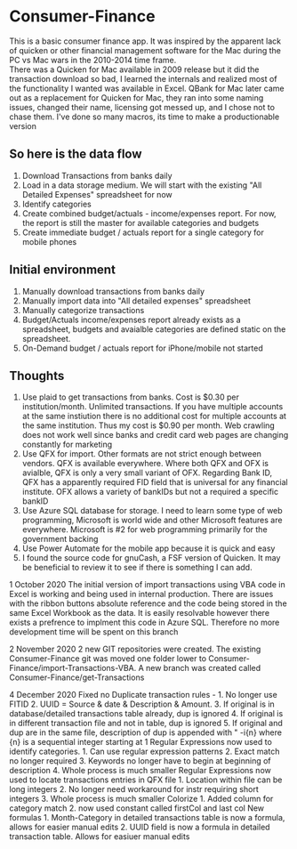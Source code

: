 # Consumer-Finance
This is a basic consumer finance app.  It was inspired by the apparent lack of quicken or other financial management software for the Mac during the PC vs Mac wars in the 2010-2014 time frame.  
There was a Quicken for Mac available in 2009 release but it did the transaction download so bad, I learned the internals and realized most of the functionality I wanted was available
in Excel. QBank for Mac later came out as a replacement for Quicken for Mac, they ran into some naming issues, changed their name, licensing got messed up, and I chose not to chase them. 
I've done so many macros, its time to make a productionable version

So here is the data flow
-------------------------
1. Download Transactions from banks daily
2. Load in a data storage medium.  We will start with the existing "All Detailed Expenses" spreadsheet for now
3. Identify categories
4. Create combined budget/actuals - income/expenses report. For now, the report is still the master for available categories and budgets
5. Create immediate budget / actuals report for a single category for mobile phones

Initial environment
-------------------
1. Manually download transactions from banks daily
2. Manually import data into "All detailed expenses" spreadsheet
3. Manually categorize transactions
4. Budget/Actuals income/expenses report already exists as a spreadsheet, budgets and avaialble categories are defined static on the spreadsheet.
5. On-Demand budget / actuals report for iPhone/mobile not started

Thoughts
--------
1. Use plaid to get transactions from banks.  Cost is $0.30 per institution/month.  Unlimited transactions.  If you have multiple accounts at the same instiution 
there is no additional cost for multiple accounts at the same institution. Thus my cost is $0.90 per month.  Web crawling does not work well since banks and credit 
card web pages are changing constantly for marketing
2. Use QFX for import.  Other formats are not strict enough between vendors.  QFX is available everywhere.  Where both QFX and OFX is avialble, QFX is only a very small variant 
of OFX.  Regarding Bank ID, QFX has a apparently required FID field that is universal for any financial institute. OFX allows a variety of bankIDs but not a required a specific 
bankID
3. Use Azure SQL database for storage.  I need to learn some type of web programming, Microsoft is world wide and other Microsoft features are everywhere. Microsoft is #2 for web programming primarily 
for the government backing
4. Use Power Automate for the mobile app because it is quick and easy
5.  I found the source code for gnuCash, a FSF version of Quicken.  It may be beneficial to review it to see if there is something I can add.

1 October 2020
The initial version of import transactions using VBA code in Excel is working and being used in internal production.  There are issues with the ribbon buttons absolute reference and the code being stored in the same Excel Workbook as the data.  It is easily resolvable however there exists a prefrence to implment this code in Azure SQL.  Therefore no more development time will be spent on this branch

2 November 2020
2 new GIT repositories were created.  The existing Consumer-Finance git was moved one folder lower to Consumer-Finance/import-Transactions-VBA.  A new branch was created called Consumer-Finance/get-Transactions

4 December 2020
Fixed no Duplicate transaction rules - 
    1.  No longer use FITID
    2.  UUID = Source & date & Description & Amount. 
    3.  If original is in database/detailed transactions table already, dup is ignored
    4.  If original is in different transaction file and not in table, dup is ignored
    5.  If original and dup are in the same file, description of dup is appended with " -i{n} where
        {n} is a sequential integer starting at 1
Regular Expressions now used to identify categories. 
    1. Can use regular expression patterns
    2. Exact match no longer required
    3. Keywords no longer have to begin at beginning of description
    4. Whole process is much smaller
Regular Expressions now used to locate transactions entries in QFX file
    1. Location within file can be long integers
    2. No longer need workaround for instr requiring short integers
    3. Whole process is much smaller
Colorize
    1. Added column for category match
    2. now used constant called firstCol and last col
New formulas
    1. Month-Category in detailed transactions table is now a formula, allows for easier manual edits
    2. UUID field is now a formula in detailed transaction table.  Allows for easiuer manual edits